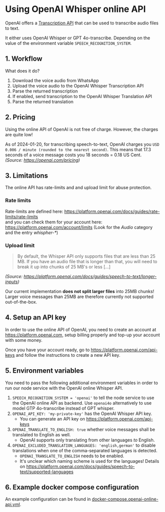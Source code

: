 # Using OpenAI Whisper online API

OpenAI offers a [Transcription API](https://platform.openai.com/docs/api-reference/audio/createTranscription) that can
be used to transcribe audio files to text.

It either uses OpenAI Whisper or GPT 4o-transcribe. Depending on the value of the environment variable
`SPEECH_RECOGNITION_SYSTEM`.

## 1. Workflow

What does it do?

1. Download the voice audio from WhatsApp
2. Upload the voice audio to the OpenAI Whisper Transcription API
3. Parse the returned transcription
4. If enabled, send transcription to the OpenAI Whisper Translation API
5. Parse the returned translation

## 2. Pricing

Using the online API of OpenAI is not free of charge.
However, the charges are quite low!

As of 2024-01-20, for transcribing speech-to-text, OpenAI charges
you `USD 0.006 / minute (rounded to the nearest second)`. This means that 17.3 seconds of a voice message costs you 18
seconds = 0.18 US Cent.  
_(Source: https://openai.com/pricing)_

## 3. Limitations

The online API has rate-limits and and upload limit for abuse protection.

### Rate limits

Rate-limits are defined here: https://platform.openai.com/docs/guides/rate-limits/rate-limits  
and you can check them for your account here: https://platform.openai.com/account/limits (Look for the _Audio_ category
and the entry _whispher-*_)

### Upload limit

> By default, the Whisper API only supports files that are less than 25 MB. If you have an audio file that is longer
> than that, you will need to break it up into chunks of 25 MB's or less [...]

_(Source: https://platform.openai.com/docs/guides/speech-to-text/longer-inputs)_

Our current implementation __does not split larger files__ into 25MB chunks!  
Larger voice messages than 25MB are therefore currently not supported out-of-the-box.

## 4. Setup an API key

In order to use the online API of OpenAI, you need to create an account at https://platform.openai.com, setup billing
properly and top-up your account with some money.

Once you have your account ready, go to https://platform.openai.com/api-keys and follow the instructions to create a new
API key.

## 5. Environment variables

You need to pass the following additional environment variables in order to run our node service with the OpenAI online
Whisper API.

1. `SPEECH_RECOGNITION_SYSTEM = 'openai'` to tell the node service to use the OpenAI online API as backend. Use
   `openai4o` alternatively to use model GTP 4o-transcribe instead of GPT whisper.
2. `OPENAI_API_KEY: 'my-private-key'` has the OpenAI Whisper API key.
    - You can generate an API key on https://platform.openai.com/api-keys
3. `OPENAI_TRANSLATE_TO_ENGLISH: true` whether voice messages shall be translated to English as well.
    - OpenAI supports only translating from other languages _to_ English.
4. `OPENAI_EXCLUDED_TRANSLATION_LANGUAGES: 'english,german'` to disable translations when one of the comma-separated
   languages is detected.
    - `OPENAI_TRANSLATE_TO_ENGLISH` needs to be enabled.
    - It's unclear which naming scheme is used for the languages! Details
      on https://platform.openai.com/docs/guides/speech-to-text/supported-languages

## 6. Example docker compose configuration

An example configuration can be found in [docker-compose.openai-online-api.yml](./docker-compose.openai-online-api.yml).